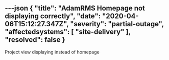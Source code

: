 ---json
{
  "title": "AdamRMS Homepage not displaying correctly",
  "date": "2020-04-06T15:12:27.347Z",
  "severity": "partial-outage",
  "affectedsystems": [
    "site-delivery"
  ],
  "resolved": false
}
---
Project view displaying instead of homepage

<!--- language code: en -->
